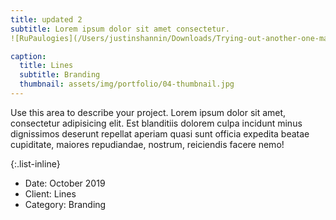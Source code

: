 ```yaml
---
title: updated 2
subtitle: Lorem ipsum dolor sit amet consectetur.
![RuPaulogies](/Users/justinshannin/Downloads/Trying-out-another-one-master/assets/img/portfolio/Sissy That Titan Walk.png)

caption:
  title: Lines
  subtitle: Branding
  thumbnail: assets/img/portfolio/04-thumbnail.jpg
---
```

Use this area to describe your project. Lorem ipsum dolor sit amet, consectetur adipisicing elit. Est blanditiis dolorem culpa incidunt minus dignissimos deserunt repellat aperiam quasi sunt officia expedita beatae cupiditate, maiores repudiandae, nostrum, reiciendis facere nemo!

{:.list-inline}
- Date: October 2019
- Client: Lines
- Category: Branding

